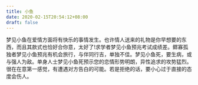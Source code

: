 ```yaml
---
title: 小鱼
date: 2020-02-15T20:54:12+08:00
draft: false
---
```


梦见小鱼在爱情方面将有快乐的事情发生。也许情人送来的礼物是你早想要的东西，而且其款式也恰好合你意，太好了!求学者梦见小鱼预兆考试成绩差。鳏寡孤独者梦见小鱼预兆有机会旅行，与伴同行吉，单独不佳。梦见小鱼死，要生病，或与强人为敌。单身人士梦见小鱼死预示您的恋情形势明朗，异性追求的攻势猛烈。很在在意第一感觉，有遭遇对方告白的可能。若是拒绝的话，要小心过于直接的态度会伤人。